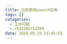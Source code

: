 ```yaml
---
title: 动态更改Launch应用
tags: []
categories:
  - 工作问题
  - rk3228&rk3399
date: 2018-05-29 23:45:53
---
```

